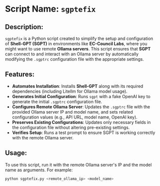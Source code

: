 # Script Name: `sgptefix`

## Description:

`sgptefix` is a Python script created to simplify the setup and configuration of **Shell-GPT (SGPT)** in environments like **EC-Council Labs**, where you might want to use remote **Ollama servers**. This script ensures that **SGPT** can connect to and interact with an Ollama server by automatically modifying the `.sgptrc` configuration file with the appropriate settings.

## Features:
- **Automates Installation**: Installs **Shell-GPT** along with its required dependencies (including Litellm for Ollama model usage).
- **Generates Initial Configuration**: Runs `sgpt` with a fake OpenAI key to generate the initial `.sgptrc` configuration file.
- **Configures Remote Ollama Server**: Updates the `.sgptrc` file with the provided Ollama server IP and model name, and sets related configuration values (e.g., API URL, model name, OpenAI key).
- **Preserves Existing Configurations**: Updates only necessary fields in the configuration file without altering pre-existing settings.
- **Verifies Setup**: Runs a test prompt to ensure SGPT is working correctly with the remote Ollama server.

## Usage:
To use this script, run it with the remote Ollama server's IP and the model name as arguments. For example:

```bash
python sgptefix.py <remote_ollama_ip> <model_name>
